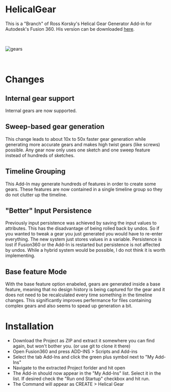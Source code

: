 # HelicalGear

This is a "Branch" of Ross Korsky's Helical Gear Generator Add-in for Autodesk's Fusion 360.
His version can be downloaded [here](https://apps.autodesk.com/FUSION/en/Detail/Index?id=9029586664984391977&os=Mac&appLang=en).

<br>

![gears](https://user-images.githubusercontent.com/30301307/72372203-3bc02100-3706-11ea-8fb8-4b80ad90758a.jpg)

<br>

# Changes

## Internal gear support
Internal gears are now supported. 

## Sweep-based gear generation
This change leads to about 10x to 50x faster gear generation while generating more accurate gears and makes high twist gears (like screws) possible. Any gear now only uses one sketch and one sweep feature instead of hundreds of sketches.

## Timeline Grouping
This Add-In may generate hundreds of features in order to create some gears.
These features are now contained in a single timeline group so they do not clutter up the timeline.

## "Better" Input Persistence
Previously input persistence was achieved by saving the input values to attributes. This has the disadvantage of being rolled back by undos. So if you wanted to tweak a gear you just generated you would have to re-enter everything.
The new system just stores values in a variable. Persistence is lost if Fusion360 or the Add-In is restarted but persistence is not affected by undos. While a hybrid system would be possible, I do not think it is worth implementing.

## Base feature Mode
With the base feature option enabeled, gears are generated inside a base feature, meaning that no design history is being captured for the gear and it does not need to be recalculated every time something in the timeline changes.
This significantly improves perfermance for files containing complex gears and also seems to spead up generation a bit.
<br>

# Installation
* Download the Project as ZIP and extract it somewhere you can find again, but won't bother you. (or use git to clone it there)
* Open Fusion360 and press ADD-INS > Scripts and Add-ins
* Select the tab Add-Ins and click the green plus symbol next to "My Add-Ins"
* Navigate to the extracted Project forlder and hit open
* The Add-in should now appear in the "My Add-Ins" list. Select it in the list. If desired check the "Run ond Startup" checkbox and hit run.
* The Command will appear as CREATE > Helical Gear
